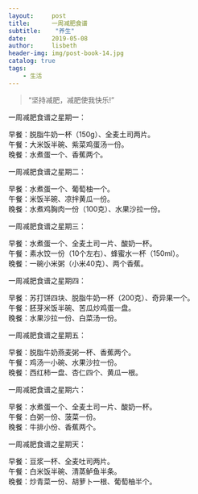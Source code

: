 ```yaml
---
layout:     post
title:      一周减肥食谱
subtitle:    "养生"
date:       2019-05-08
author:     lisbeth
header-img: img/post-book-14.jpg
catalog: true
tags:
    - 生活
---
```


> “坚持减肥，减肥使我快乐!”


一周减肥食谱之星期一：   

 早餐：脱脂牛奶一杯（150g）、全麦土司两片。    
午餐：大米饭半碗、紫菜鸡蛋汤一份。    
晚餐：水煮蛋一个、香蕉两个。

一周减肥食谱之星期二：   
 
早餐：水煮蛋一个、葡萄柚一个。    
午餐：米饭半碗、凉拌黄瓜一份。    
晚餐：水煮鸡胸肉一份（100克）、水果沙拉一份。

一周减肥食谱之星期三：    

早餐：水煮蛋一个、全麦土司一片、酸奶一杯。    
午餐：素水饺一份（10个左右）、蜂蜜水一杯（150ml）。    
晚餐：一碗小米粥（小米40克）、两个香蕉。

一周减肥食谱之星期四：

早餐：苏打饼四块、脱脂牛奶一杯（200克）、奇异果一个。    
午餐：胚芽米饭半碗、苦瓜炒鸡蛋一盘。    
晚餐：水果沙拉一份、白菜汤一份。

一周减肥食谱之星期五：
    
早餐：脱脂牛奶燕麦粥一杯、香蕉两个。    
午餐：鸡汤一小碗、水果沙拉一份。    
晚餐：西红柿一盘、杏仁四个、黄瓜一根。

一周减肥食谱之星期六：    

早餐：水煮蛋一个、全麦土司一片、酸奶一杯。    
午餐：白粥一份、菠菜一份。    
晚餐：牛排小份、香蕉两个。

一周减肥食谱之星期天： 
   
早餐：豆浆一杯、全麦吐司两片。    
午餐：白米饭半碗、清蒸鲈鱼半条。   
晚餐：炒青菜一份、胡萝卜一根、葡萄柚半个。
